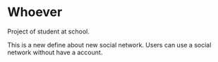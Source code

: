 # Whoever
Project of student at school.

This is a new define about new social network.
Users can use a social network without have a account.
